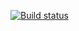 [![Build status](https://ci.appveyor.com/api/projects/status/wscg1tx626ry5l4w/branch/master?svg=true)](https://ci.appveyor.com/project/meowmeowster/n2/branch/master)

